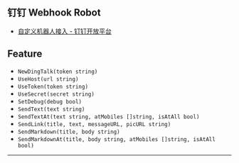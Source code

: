 ## 钉钉 Webhook Robot

- [自定义机器人接入 - 钉钉开放平台](https://open.dingtalk.com/document/robots/custom-robot-access) 


## Feature

- `NewDingTalk(token string)`
- `UseHost(url string)`
- `UseToken(token string)`
- `UseSecret(secret string)`
- `SetDebug(debug bool)`
- `SendText(text string)`
- `SendTextAt(text string, atMobiles []string, isAtAll bool)`
- `SendLink(title, text, messageURL, picURL string)`
- `SendMarkdown(title, body string)`
- `SendMarkdownAt(title, body string, atMobiles []string, isAtAll bool)`

----
